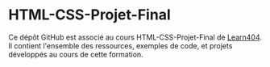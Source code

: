 # HTML-CSS-Projet-Final
Ce dépôt GitHub est associé au cours HTML-CSS-Projet-Final de [Learn404](www.learn404.com). Il contient l'ensemble des ressources, exemples de code, et projets développés au cours de cette formation.
